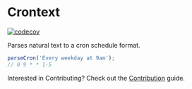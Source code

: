 # Crontext

[![codecov](https://codecov.io/gh/rautio/crontext/graph/badge.svg?token=2D9ALEL4AD)](https://codecov.io/gh/rautio/crontext)

Parses natural text to a cron schedule format.

```js
parseCron('Every weekday at 9am');
// 0 9 * * 1-5
```

Interested in Contributing? Check out the [Contribution](./CONTRIBUTING.md) guide.
